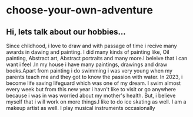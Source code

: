 # choose-your-own-adventure
<h2>Hi, lets talk about our hobbies...</h2>
<p>Since childhood, i love to draw and with passage of time i recive many awards in dawing and painting. I did many kinds of painting like, Oil painting, Abstract art, Abstract portraits and many more.I beleive that i can want i feel .In my house i have many paintings, drawings and draw books.Apart from painting i do swimming i was very young when my parents teach me and they got to know the passion with water. In 2023, i become life saving lifeguard which was one of my dream. I swim almost every week but from this new year i havn't like to visit or go anywhere because i was in was worried about my mother's health. But, i believe myself that i will work on more things.I like to do ice skating as well. I am a makeup artist as well. I play musical instruments occasionally</p>
